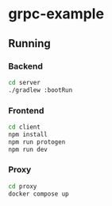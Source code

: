 # grpc-example

## Running

### Backend

  ```bash
  cd server
  ./gradlew :bootRun
  ```

### Frontend

```bash
cd client
npm install
npm run protogen
npm run dev
```
### Proxy

```bash
cd proxy
docker compose up
```
